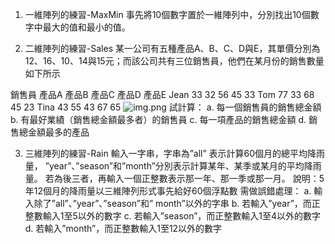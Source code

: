 1.	一維陣列的練習-MaxMin
事先將10個數字置於一維陣列中，分別找出10個數字中最大的值和最小的值。

2.	二維陣列的練習-Sales
某一公司有五種產品A、B、C、D與E，其單價分別為12、16、10、14與15元；而該公司共有三位銷售員，他們在某月份的銷售數量如下所示

銷售員	產品A	產品B	產品C	產品D	產品E
Jean	33	32	56	45	33
Tom	77	33	68	45	23
Tina	43	55	43	67	65
![img.png](img.png)
試計算：
a.	每一個銷售員的銷售總金額
b.	有最好業績（銷售總金額最多者）的銷售員
c.	每一項產品的銷售總金額
d.	銷售總金額最多的產品

3.	三維陣列的練習-Rain
輸入一字串，字串為”all” 表示計算60個月的總平均降雨量，
”year”、”season”和”month”分別表示計算某年、某季或某月的平均降雨量。
若為後三者，再輸入一個正整數表示那一年、那一季或那一月。
說明：5年12個月的降雨量以三維陣列形式事先給好60個浮點數
需做誤錯處理：
a.	輸入除了”all”、”year”、”season”和” month”以外的字串
b.	若輸入”year”，而正整數輸入1至5以外的數字
c.	若輸入”season”，而正整數輸入1至4以外的數字
d.	若輸入”month”，而正整數輸入1至12以外的數字

